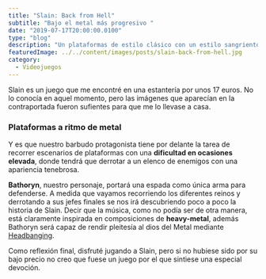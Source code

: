 ```yaml
---
title: "Slain: Back from Hell"
subtitle: "Bajo el metal más progresivo "
date: "2019-07-17T20:00:00.0100"
type: "blog"
description: "Un plataformas de estilo clásico con un estilo sangriento"
featuredImage: ../../content/images/posts/slain-back-from-hell.jpg
category:
  - Videojuegos
---
```


Slain es un juego que me encontré en una estantería por unos 17 euros. No lo conocía en aquel momento, pero las imágenes que aparecían en la contraportada fueron sufientes para que me lo llevase a casa.

### Plataformas a ritmo de metal

Y es que nuestro barbudo protagonista tiene por delante la tarea de recorrer escenarios de plataformas con una **dificultad en ocasiones elevada**, donde tendrá que derrotar a un elenco de enemigos con una apariencia tenebrosa.

**Bathoryn**, nuestro personaje, portará una espada como única arma para defenderse. A medida que vayamos recorriendo los diferentes reinos y derrotando a sus jefes finales se nos irá descubriendo poco a poco la historia de Slain. Decir que la música, como no podía ser de otra manera, está claramente inspirada en composiciones de **heavy-metal**, además Bathoryn será capaz de rendir pleitesía al dios del Metal mediante [Headbanging](https://es.wikipedia.org/wiki/Headbanging).

Como reflexión final, disfruté jugando a Slain, pero si no hubiese sido por su bajo precio no creo que fuese un juego por el que sintiese una especial devoción.
